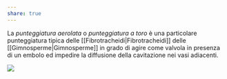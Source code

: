 ```yaml
---
share: true
---
```

La *punteggiatura aerolata* o *punteggiatura a toro* è una particolare punteggiatura tipica delle [[Fibrotracheidi|Fibrotracheidi]] delle [[Gimnosperme|Gimnosperme]] in grado di agire come valvola in presenza di un embolo ed impedire la diffusione della cavitazione nei vasi adiacenti.

![](08f96ab89120eaf9dbdd566c94e8c7b8_MD5%201.png)